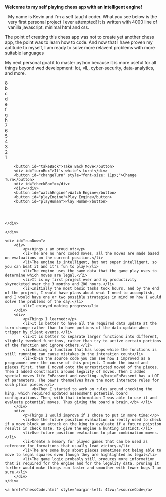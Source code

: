 <!DOCTYPE html>
<html lang="en">
<head>
    <meta charset="UTF-8">
    <meta http-equiv="X-UA-Compatible" content="IE=edge">
    <meta name="viewport" content="width=device-width, initial-scale=1.0">
    <title>Chess
    </title> 
    <link rel="stylesheet" href="chess.css">
    <script src="chess.js" defer></script>
</head>
<body>

<div class="siteView"><p><b>Welcome to my self playing chess app with an intelligent engine!</b> </p></div>
<p style="margin-left: 10px"> My name is Kevin and I'm a self taught coder. What you see below is the very first personal project I ever attempted!
    It is written with 4000 line of vanilla javascript, minimal html and css.

The point of creating this chess app was not to create yet another chess app, the point was to learn how to code. 
And now that I have proven my aptitude to myself, I am ready to solve more relavent problems with more suitable languages

 My next personal goal it to master python because it is more useful for all things beyond wed development: Iot, ML, cyber-security, data-analytics, and more.</p>


<div class="siteView">
<div id="board">
        <div class="square"id="A8">8</div>
        <div class="square"id="B8">b</div>
        <div class="square"id="C8">c</div>
        <div class="square"id="D8">d</div>
        <div class="square"id="E8">e</div>
        <div class="square"id="F8">f</div>
        <div class="square"id="G8">g</div>
        <div class="square"id="H8">h</div>
        <div class="square"id="A7">7</div>
        <div class="square"id="B7"></div>
        <div class="square"id="C7"></div>
        <div class="square"id="D7"></div>
        <div class="square"id="E7"></div>
        <div class="square"id="F7"></div>
        <div class="square"id="G7"></div>
        <div class="square"id="H7"></div>
        <div class="square"id="A6">6</div>
        <div class="square"id="B6"></div>
        <div class="square"id="C6"></div>
        <div class="square"id="D6"></div>
        <div class="square"id="E6"></div>
        <div class="square"id="F6"></div>
        <div class="square"id="G6"></div>
        <div class="square"id="H6"></div>
        <div class="square"id="A5">5</div>
        <div class="square"id="B5"></div>
        <div class="square"id="C5"></div>
        <div class="square"id="D5"></div>
        <div class="square"id="E5"></div>
        <div class="square"id="F5"></div>
        <div class="square"id="G5"></div>
        <div class="square"id="H5"></div>
        <div class="square"id="A4">4</div>
        <div class="square"id="B4"></div>
        <div class="square"id="C4"></div>
        <div class="square"id="D4"></div>
        <div class="square"id="E4"></div>
        <div class="square"id="F4"></div>
        <div class="square"id="G4"></div>
        <div class="square"id="H4"></div>
        <div class="square"id="A3">3</div>
        <div class="square"id="B3"></div>
        <div class="square"id="C3"></div>
        <div class="square"id="D3"></div>
        <div class="square"id="E3"></div>
        <div class="square"id="F3"></div>
        <div class="square"id="G3"></div>
        <div class="square"id="H3"></div>
        <div class="square"id="A2">2</div>
        <div class="square"id="B2"></div>
        <div class="square"id="C2"></div>
        <div class="square"id="D2"></div>
        <div class="square"id="E2"></div>
        <div class="square"id="F2"></div>
        <div class="square"id="G2"></div>
        <div class="square"id="H2"></div>
        <div class="square"id="A1">1</div>
        <div class="square"id="B1"></div>
        <div class="square"id="C1"></div>
        <div class="square"id="D1"></div>
        <div class="square"id="E1"></div>
        <div class="square"id="F1"></div>
        <div class="square"id="G1"></div>
        <div class="square"id="H1"></div>


        <button id="takeBack">Take Back Move</button>
        <div id="turnBox">It's white's turn!</div>
        <button id="changeTurn" style="font-size: 11px;">Change Turn</button>
        <div id="checkBox"></div>
        <div></div>
        <button id="watchEngine">Watch Engine</button>
        <button id="playEngine">Play Engine</button>
        <button id="playHuman">Play Human</button>
   



    </div>

    </div>

    <div id="runDown">
        <div>
            <p>Things I am proud of:</p>
            <li>The are no hard coded moves, all the moves are made based on evaluations on the current position.</li>
            <li>The engine is intelligent, but not super intelligent, so you can beat it and it's fun to play!</li>
            <li>The engine uses the same data that the game play uses to determine which moves are legal.</li>
            <li>It is my first project ever and my productivity skyrocketed over the 3 months and 200 hours.</li>
            <li>Initially the most basic tasks took hours, and by the end of the project, I would have plans about what I need to accomplish, and I would have one or two possible strategies in mind on how I would solve the problems of the day.</li>
            <li>I enjoyed making progress</li>
        </div>
        <div>
            <p>Things I learned:</p>
            <li>It is better to have all the required data update at the turn change rather than to have portions of the data update when trigger by client events.</li>
            <li>It is better to separate larger functions into different, slightly tweeked functions, rather than try to active certain portions of the function and ignore others.</li>
            <li>Reusing a function that has loops while the functions is still runnning can cause mistakes in the interation count</li>
            <li><b>In the source code you can see how I improved as a programmer over the course of this project. I made the board and pieces first, then I moved onto the unrestricted moved of the pieces. Then I added constraints around legality of moves. Then I added special moves life EnPassent and castling. </b><i>EnPassent has a LOT of parameters. The pawns themselves have the most interacte rules for such plain pieces.</i> 
                <b>Then I started to work on rules around checking the king, which required updated assessment potential board configurations. Then, with that information I was able to use it and evaluate potential moves. Thus giving the board a brain.</b> </li>
        </div>
        <div>
            <p>Things I would improve if I chose to put in more time:</p>
            <li>Use the future position evaluation currently used to check if a move block an attack on the king to evaluate if a future poistion results in check mate, to give the engine a hunting instinct.</li>
            <li>Use future position evaluation to plan combination moves.</li>
            <li>Create a memory for played games that can be used as reference for formations that usually lead victory.</li>
            <li>The are some bugs about pieces sometimes not being able to move to legal squares even though they are highlighted as legal</li>
            <li>The game logic probably still produces more information that is required for the engine and for the legality data, pruning it further would make things run faster and smoother with fewer bugs I am sure.</li>
        </div>
    </div>

    <a href="chessCode.html" style="margin-left: 42vw;">sourceCode</a>

</body>
</html>

